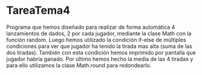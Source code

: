 # TareaTema4

Programa que hemos diseñado para realizar de forma automática 4 lanzamientos de dados, 2 por cada jugador, mediante la clase Math con la función random. 
Luego hemos utilizado la condición if-else de múltiples condiciones para ver que jugador ha tenido la tirada mas alta (suma de las dos tiradas). También con esta condición hemos imprimido por pantalla que jugador habría ganado. 
Por último hemos hecho la media de las 4 tiradas y para ello utilizamos la clase Math.round para redondearlo. 
